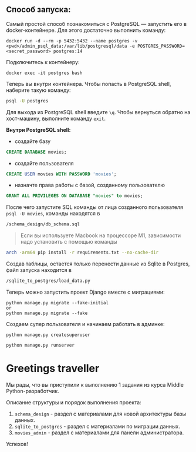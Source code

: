
## Способ запуска:

Самый простой способ познакомиться с PostgreSQL — запустить его в docker-контейнере. Для этого достаточно выполнить команду:
```docker
docker run -d --rm -p 5432:5432 --name postgres -v <pwd>/admin_psql_data:/var/lib/postgresql/data -e POSTGRES_PASSWORD=<secret_password> postgres:14
```

Подключитесь к контейнеру:
```docker
docker exec -it postgres bash
```

Теперь вы внутри контейнера. Чтобы попасть в PostgreSQL shell, наберите такую команду:
```sh
psql -U postgres
```

Для выхода из PostgreSQL shell введите ```\q```. Чтобы вернуться обратно на хост-машину, выполните команду ```exit```.

**Внутри PostgreSQL shell:**
* создайте базу
```sql
CREATE DATABASE movies;
```
* создайте пользователя
```sql
CREATE USER movies WITH PASSWORD 'movies';
```
* назначте права работы с базой, созданному пользователю
```sql
GRANT ALL PRIVILEGES ON DATABASE "movies" to movies;
```

После чего запустите SQL команды от лица созданного пользователя ```psql -U movies```, команды находятся в
```sh
/schema_design/db_schema.sql
```

> Если вы используете Macbook на процессоре M1, зависимости надо установить с помощью команды
```sh
arch -arm64 pip install -r requirements.txt --no-cache-dir
```

Создав таблицы, остается только перенести данные из Sqlite в Postgres, файл запуска находится в
```sh
/sqlite_to_postgres/load_data.py
```

Теперь можно запустить проект Django вместе с миграциями:
```vim
python manage.py migrate --fake-initial
or
python manage.py migrate --fake
```

Создаем супер пользователя и начинаем работать в админке:
```vim
python manage.py createsuperuser
```
```vim
python manage.py runserver
```

# Greetings traveller

Мы рады, что вы приступили к выполнению 1 задания из курса Middle Python-разработчик.

Описание структуры и порядок выполнения проекта:
1. `schema_design` - раздел c материалами для новой архитектуры базы данных.
2. `sqlite_to_postgres` - раздел с материалами по миграции данных.
3. `movies_admin` - раздел с материалами для панели администратора.

Успехов!
